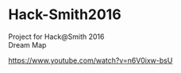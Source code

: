 # Hack-Smith2016
Project for Hack@Smith 2016
<br/>
Dream Map

https://www.youtube.com/watch?v=n6V0ixw-bsU
